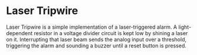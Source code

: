 # Laser Tripwire

Laser Tripwire is a simple implementation of a laser-triggered alarm. A light-dependent resistor in a voltage divider circuit is kept low by shining a laser on it. Interrupting that laser beam sends the analog input over a threshold, triggering the alarm and sounding a buzzer until a reset button is pressed.